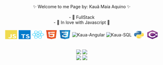 <div align="center">
✨ Welcome to me Page by: Kauã Maia Aquino ✨
</br>
</br>
- 🔭 FullStack</br>
- 🌱 In love with Javascript 💙

<div style="display: inline_block"><br>
  <img align="center" alt="Kaua-Js" height="30" width="40" src="https://raw.githubusercontent.com/devicons/devicon/master/icons/javascript/javascript-plain.svg">
  <img align="center" alt="Kaua-Ts" height="30" width="40" src="https://raw.githubusercontent.com/devicons/devicon/master/icons/typescript/typescript-plain.svg">
  <img align="center" alt="Kaua-React" height="30" width="40" src="https://raw.githubusercontent.com/devicons/devicon/master/icons/react/react-original.svg">
  <img align="center" alt="Kaua-HTML" height="30" width="40" src="https://raw.githubusercontent.com/devicons/devicon/master/icons/html5/html5-original.svg">
  <img align="center" alt="Kaua-CSS" height="30" width="40" src="https://raw.githubusercontent.com/devicons/devicon/master/icons/css3/css3-original.svg">
  <img align="center" alt="Kaua-Angular" height="40" width="40" src="https://cdn.worldvectorlogo.com/logos/angular-icon.svg">
  <img align="center" alt="Kaua-SQL" height="30" width="40" src="https://cdn.iconscout.com/icon/free/png-256/sql-29-1127899.png">
  <img align="center" alt="Kaua-Python" height="30" width="40" src="https://raw.githubusercontent.com/devicons/devicon/master/icons/python/python-original.svg">
  <img align="center" alt="Kaua-Csharp" height="30" width="40" src="https://raw.githubusercontent.com/devicons/devicon/master/icons/csharp/csharp-original.svg">
</div>

</br>
</br>
<div>
  <img height="180em" src="https://github-readme-stats.vercel.app/api?username=kaquino22&show_icons=true&theme=dark&include_all_commits=true&count_private=true"/> 
  <img height="180em" src="https://github-readme-stats.vercel.app/api/top-langs/?username=kaquino22&layout=compact&langs_count=16&theme=dark"/>
</div>

<div vlign="center">
<img height="110em" src="https://images-wixmp-ed30a86b8c4ca887773594c2.wixmp.com/f/25c93289-0576-4645-bc48-e828abec9740/dc8ayy7-92ebe889-ca78-479c-8710-9a8cb3c2bc77.gif?token=eyJ0eXAiOiJKV1QiLCJhbGciOiJIUzI1NiJ9.eyJzdWIiOiJ1cm46YXBwOjdlMGQxODg5ODIyNjQzNzNhNWYwZDQxNWVhMGQyNmUwIiwiaXNzIjoidXJuOmFwcDo3ZTBkMTg4OTgyMjY0MzczYTVmMGQ0MTVlYTBkMjZlMCIsIm9iaiI6W1t7InBhdGgiOiJcL2ZcLzI1YzkzMjg5LTA1NzYtNDY0NS1iYzQ4LWU4MjhhYmVjOTc0MFwvZGM4YXl5Ny05MmViZTg4OS1jYTc4LTQ3OWMtODcxMC05YThjYjNjMmJjNzcuZ2lmIn1dXSwiYXVkIjpbInVybjpzZXJ2aWNlOmZpbGUuZG93bmxvYWQiXX0.GEncZ_SJusYluDup8ezowpxnpBN3en82kn0TqzjzGTc">

<img height="150em" src="https://images-wixmp-ed30a86b8c4ca887773594c2.wixmp.com/f/4bd13529-73af-4ca9-96c4-f99b4c262d17/dcnphcn-7da7c2cd-e836-410b-a216-9c945f1661e7.gif?token=eyJ0eXAiOiJKV1QiLCJhbGciOiJIUzI1NiJ9.eyJzdWIiOiJ1cm46YXBwOjdlMGQxODg5ODIyNjQzNzNhNWYwZDQxNWVhMGQyNmUwIiwiaXNzIjoidXJuOmFwcDo3ZTBkMTg4OTgyMjY0MzczYTVmMGQ0MTVlYTBkMjZlMCIsIm9iaiI6W1t7InBhdGgiOiJcL2ZcLzRiZDEzNTI5LTczYWYtNGNhOS05NmM0LWY5OWI0YzI2MmQxN1wvZGNucGhjbi03ZGE3YzJjZC1lODM2LTQxMGItYTIxNi05Yzk0NWYxNjYxZTcuZ2lmIn1dXSwiYXVkIjpbInVybjpzZXJ2aWNlOmZpbGUuZG93bmxvYWQiXX0.ixDuvG3jT34DBKcFH-S_ut8DJwPax8N1sDjEgiFVNIE">

  </div>
</div>
